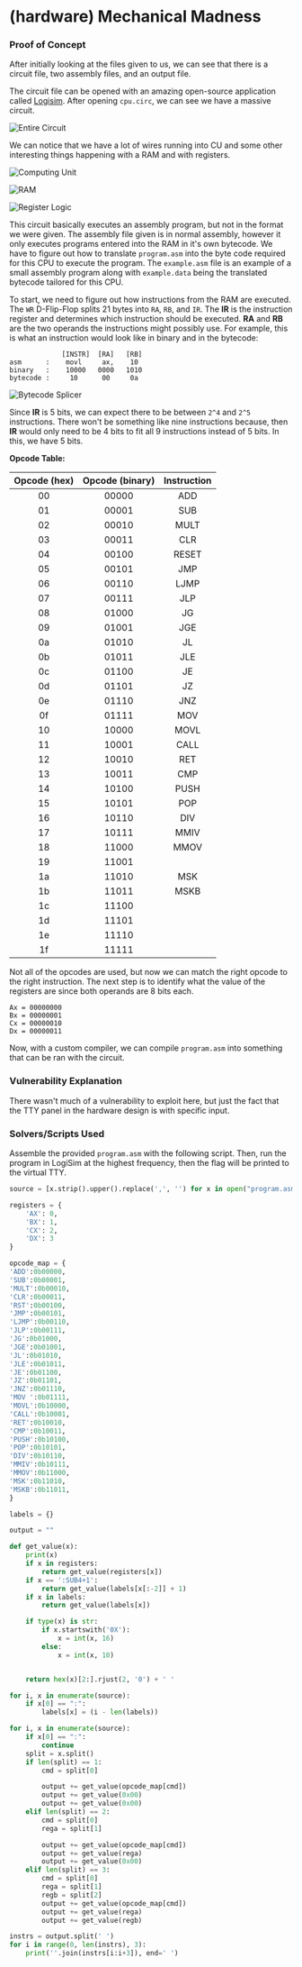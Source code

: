 # (hardware) Mechanical Madness

### Proof of Concept

After initially looking at the files given to us, we can see that there is a
circuit file, two assembly files, and an output file.

The circuit file can be opened with an amazing open-source application called
[Logisim](http://www.cburch.com/logisim/). After opening `cpu.circ`, we can see
we have a massive circuit.

![Entire Circuit](big_circuit_image.PNG)

We can notice that we have a lot of wires running
into CU and some other interesting things happening with a RAM and with
registers.

![Computing Unit](CU.PNG)

![RAM](RAM.PNG)

![Register Logic](registers.PNG)

This circuit basically executes an assembly program, but not in the format we
were given. The assembly file given is in normal assembly, however it only executes
programs entered into the RAM in it's own bytecode. We have to figure out how to
translate `program.asm` into the byte code required for this CPU to execute the
program. The `example.asm` file is an example of a small assembly program along
with `example.data` being the translated bytecode tailored for this CPU.

To start, we need to figure out how instructions from the RAM are executed.
The `WR` D-Flip-Flop splits 21 bytes into `RA`, `RB`, and `IR`. The **IR** is
the instruction register and determines which instruction should be executed.
**RA** and **RB** are the two operands the instructions might possibly use. For
example, this is what an instruction would look like in binary and in the bytecode:
```
             [INSTR]  [RA]   [RB]
asm      :    movl     ax,    10
binary   :    10000   0000   1010
bytecode :     10      00     0a  
```

![Bytecode Splicer](instruction_splicer.PNG)

Since **IR** is 5 bits, we can expect there to be between `2^4` and `2^5`
instructions. There won't be something like nine instructions because, then **IR**
would only need to be 4 bits to fit all 9 instructions instead of 5 bits. In this,
we have 5 bits.

**Opcode Table:**

| Opcode (hex) | Opcode (binary) | Instruction |
|:------------:|:---------------:|:------------:
| 00           | 00000           | ADD         |
| 01           | 00001           | SUB         |
| 02           | 00010           | MULT        |
| 03           | 00011           | CLR         |
| 04           | 00100           | RESET       |
| 05           | 00101           | JMP         |
| 06           | 00110           | LJMP        |
| 07           | 00111           | JLP         |
| 08           | 01000           | JG          |
| 09           | 01001           | JGE         |
| 0a           | 01010           | JL          |
| 0b           | 01011           | JLE         |
| 0c           | 01100           | JE          |
| 0d           | 01101           | JZ          |
| 0e           | 01110           | JNZ         |
| 0f           | 01111           | MOV         |
| 10           | 10000           | MOVL        |
| 11           | 10001           | CALL        |
| 12           | 10010           | RET         |
| 13           | 10011           | CMP         |
| 14           | 10100           | PUSH        |
| 15           | 10101           | POP         |
| 16           | 10110           | DIV         |
| 17           | 10111           | MMIV        |
| 18           | 11000           | MMOV        |
| 19           | 11001           |             |
| 1a           | 11010           | MSK         |
| 1b           | 11011           | MSKB        |
| 1c           | 11100           |             |
| 1d           | 11101           |             |
| 1e           | 11110           |             |
| 1f           | 11111           |             |


Not all of the opcodes are used, but now we can match the right opcode to the
right instruction. The next step is to identify what the value of the registers
are since both operands are 8 bits each.
```
Ax = 00000000
Bx = 00000001
Cx = 00000010
Dx = 00000011
```

Now, with a custom compiler, we can compile `program.asm` into something that
can be ran with the circuit.

### Vulnerability Explanation

There wasn't much of a vulnerability to exploit here, but just the fact that the
TTY panel in the hardware design is with specific input.

### Solvers/Scripts Used

Assemble the provided `program.asm` with the following script. Then, run the program in
LogiSim at the highest frequency, then the flag will be printed to the virtual TTY.

```python
source = [x.strip().upper().replace(',', '') for x in open("program.asm", "r").readlines()]

registers = {
    'AX': 0,
    'BX': 1,
    'CX': 2,
    'DX': 3
}

opcode_map = {
'ADD':0b00000,
'SUB':0b00001,
'MULT':0b00010,
'CLR':0b00011,
'RST':0b00100,
'JMP':0b00101,
'LJMP':0b00110,
'JLP':0b00111,
'JG':0b01000,
'JGE':0b01001,
'JL':0b01010,
'JLE':0b01011,
'JE':0b01100,
'JZ':0b01101,
'JNZ':0b01110,
'MOV ':0b01111,
'MOVL':0b10000,
'CALL':0b10001,
'RET':0b10010,
'CMP':0b10011,
'PUSH':0b10100,
'POP':0b10101,
'DIV':0b10110,
'MMIV':0b10111,
'MMOV':0b11000,
'MSK':0b11010,
'MSKB':0b11011,
}

labels = {}

output = ""

def get_value(x):
    print(x)
    if x in registers:
        return get_value(registers[x])
    if x == ':SUB4+1':
        return get_value(labels[x[:-2]] + 1)
    if x in labels:
        return get_value(labels[x])

    if type(x) is str:
        if x.startswith('0X'):
            x = int(x, 16)    
        else:
            x = int(x, 10)    


    return hex(x)[2:].rjust(2, '0') + ' '

for i, x in enumerate(source):
    if x[0] == ":":
        labels[x] = (i - len(labels))

for i, x in enumerate(source):
    if x[0] == ":":
        continue
    split = x.split()
    if len(split) == 1:
        cmd = split[0]

        output += get_value(opcode_map[cmd])
        output += get_value(0x00)
        output += get_value(0x00)
    elif len(split) == 2:
        cmd = split[0]
        rega = split[1]

        output += get_value(opcode_map[cmd])
        output += get_value(rega)
        output += get_value(0x00)
    elif len(split) == 3:
        cmd = split[0]
        rega = split[1]
        regb = split[2]
        output += get_value(opcode_map[cmd])
        output += get_value(rega)
        output += get_value(regb)

instrs = output.split(' ')
for i in range(0, len(instrs), 3):
    print(''.join(instrs[i:i+3]), end=' ')
```
